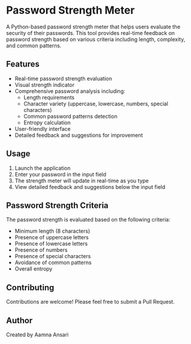 # Password Strength Meter

A Python-based password strength meter that helps users evaluate the security of their passwords. This tool provides real-time feedback on password strength based on various criteria including length, complexity, and common patterns.

## Features

- Real-time password strength evaluation
- Visual strength indicator
- Comprehensive password analysis including:
  - Length requirements
  - Character variety (uppercase, lowercase, numbers, special characters)
  - Common password patterns detection
  - Entropy calculation
- User-friendly interface
- Detailed feedback and suggestions for improvement


## Usage

1. Launch the application
2. Enter your password in the input field
3. The strength meter will update in real-time as you type
4. View detailed feedback and suggestions below the input field

## Password Strength Criteria

The password strength is evaluated based on the following criteria:
- Minimum length (8 characters)
- Presence of uppercase letters
- Presence of lowercase letters
- Presence of numbers
- Presence of special characters
- Avoidance of common patterns
- Overall entropy

## Contributing

Contributions are welcome! Please feel free to submit a Pull Request.


## Author

Created by Aamna Ansari


